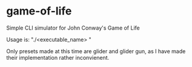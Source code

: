 # game-of-life
Simple CLI simulator for John Conway's Game of Life

Usage is: "./<executable_name> <width> <height>"

Only presets made at this time are glider and glider gun,
as I have made their implementation rather inconvienent.
